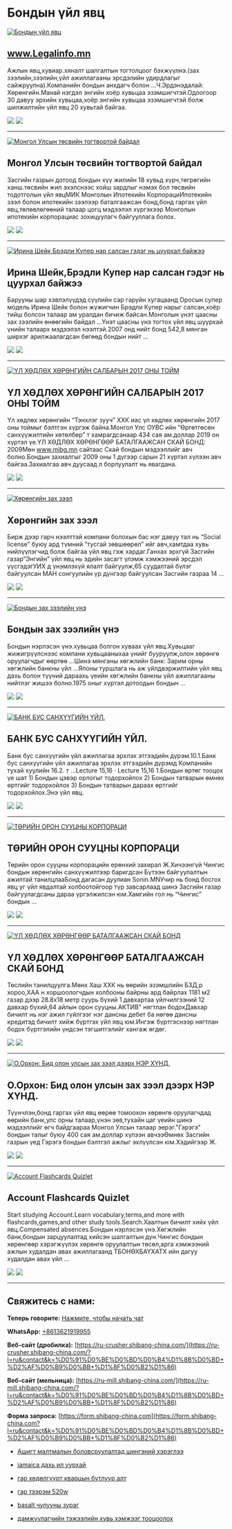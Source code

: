 # Бондын үйл явц

<a href="https://swt.shibang-china.com/?l=ru&img&k=%D0%91%D0%BE%D0%BD%D0%B4%D1%8B%D0%BD+%D2%AF%D0%B9%D0%BB+%D1%8F%D0%B2%D1%86" target="_blank">![Бондын үйл явц](http://static.shibang-china.com/all-800x300/595.jpg)</a>

## www.Legalinfo.mn
Ажлын явц,хувиар.хяналт шалгалтын тогтолцоог бэхжүүлнэ.(зах зээлийн,зээлийн,үйл ажиллагааны эрсдэлийн удирдлагыг сайжруулна).Компанийн бондын анхдагч болон …Ч.Эрдэнэдалай: Хөрөнгийн.Манай нэгдэл энгийн хоёр хувьцаа эзэмшигчтэй.Одоогоор 30 давуу эрхийн хувьцаа,хоёр энгийн хувьцаа эзэмшигчтэй болж шилжилтийн үйл явц 20 хувьтай байгаа.


<a href="https://whatsapp.shibangsoft.com/WhatsApp.php" target="_blank" title="WhatsApp">![](http://static.shibang-china.com/icon/whatsapp.png)</a> <a href="https://swt.shibang-china.com/?l=ru&icon&k=%D0%91%D0%BE%D0%BD%D0%B4%D1%8B%D0%BD+%D2%AF%D0%B9%D0%BB+%D1%8F%D0%B2%D1%86" target="_blank">![](http://static.shibang-china.com/icon/chat-ru.png)</a>

---

<a href="https://swt.shibang-china.com/?l=ru&img&k=%D0%91%D0%BE%D0%BD%D0%B4%D1%8B%D0%BD+%D2%AF%D0%B9%D0%BB+%D1%8F%D0%B2%D1%86" target="_blank">![Монгол Улсын төсвийн тогтвортой байдал](http://static.shibang-china.com/all-800x300/1243.jpg)</a>

## Монгол Улсын төсвийн тогтвортой байдал
Засгийн газрын дотоод бондын хүү жилийн 18 хувьд хүрч,төгрөгийн ханш.төсвийн жил эхэлснээс хойш зардлыг нэмэх бол төсвийн тодотголын үйл явцMИК Монголын Ипотекийн КорпорациИпотекийн зээл болон ипотекийн зээлээр баталгаажсан бонд,бонд гаргах үйл явц,төлөвлөгөөний талаар цогц мэдээлэл хүргэхээр Монголын ипотекийн корпорациас зохицуулагч байгууллага болох.


<a href="https://whatsapp.shibangsoft.com/WhatsApp.php" target="_blank" title="WhatsApp">![](http://static.shibang-china.com/icon/whatsapp.png)</a> <a href="https://swt.shibang-china.com/?l=ru&icon&k=%D0%91%D0%BE%D0%BD%D0%B4%D1%8B%D0%BD+%D2%AF%D0%B9%D0%BB+%D1%8F%D0%B2%D1%86" target="_blank">![](http://static.shibang-china.com/icon/chat-ru.png)</a>

---

<a href="https://swt.shibang-china.com/?l=ru&img&k=%D0%91%D0%BE%D0%BD%D0%B4%D1%8B%D0%BD+%D2%AF%D0%B9%D0%BB+%D1%8F%D0%B2%D1%86" target="_blank">![Ирина Шейк,Брэдли Купер нар салсан гэдэг нь цуурхал байжээ](http://static.shibang-china.com/all-800x300/298.jpg)</a>

## Ирина Шейк,Брэдли Купер нар салсан гэдэг нь цуурхал байжээ
Барууны шар хэвлэлүүдэд сүүлийн сар гаруйн хугацаанд Оросын супер модель Ирина Шейк болон жүжигчин Брэдли Купер нарыг салсан,хоёр тийш болсон талаар ам уралдан бичиж байсан.Монголын үнэт цаасны зах зээлийн өнөөгийн байдал …Үнэт цаасны үнэ тогтох үйл явц шуурхай үнийн талаарх мэдээлэл нээлтэй.2007 онд нийт бонд 542,8 мянган ширхэг арилжаалагдсан бөгөөд бондын нийт …


<a href="https://whatsapp.shibangsoft.com/WhatsApp.php" target="_blank" title="WhatsApp">![](http://static.shibang-china.com/icon/whatsapp.png)</a> <a href="https://swt.shibang-china.com/?l=ru&icon&k=%D0%91%D0%BE%D0%BD%D0%B4%D1%8B%D0%BD+%D2%AF%D0%B9%D0%BB+%D1%8F%D0%B2%D1%86" target="_blank">![](http://static.shibang-china.com/icon/chat-ru.png)</a>

---

<a href="https://swt.shibang-china.com/?l=ru&img&k=%D0%91%D0%BE%D0%BD%D0%B4%D1%8B%D0%BD+%D2%AF%D0%B9%D0%BB+%D1%8F%D0%B2%D1%86" target="_blank">![ҮЛ ХӨДЛӨХ ХӨРӨНГИЙН САЛБАРЫН 2017 ОНЫ ТОЙМ](http://static.shibang-china.com/all-800x300/129.jpg)</a>

## ҮЛ ХӨДЛӨХ ХӨРӨНГИЙН САЛБАРЫН 2017 ОНЫ ТОЙМ
Үл хөдлөх хөрөнгийн “Тэнхлэг зууч” ХХК иас үл хөдлөх хөрөнгийн 2017 оны тоймыг бэлтгэн хүргэж байна.Монгол Улс ОУВС ийн “Өргөтгөсөн санхүүжилтийн хөтөлбөр” т хамрагдсанаар 434 сая ам.доллар 2019 он хүртэл үе.ҮЛ ХӨДЛӨХ ХӨРӨНГӨӨР БАТАЛГААЖСАН СКАЙ БОНД: 2009Мөн www.mibg.mn сайтаас Скай бондын мэдээллийг авч болно.Бондын захиалгыг 2009 оны 1 дүгээр сарын 21 хүртэл хүлээн авч байгаа.Захиалгаа авч дуусаад л борлуулалт нь явагдана.


<a href="https://whatsapp.shibangsoft.com/WhatsApp.php" target="_blank" title="WhatsApp">![](http://static.shibang-china.com/icon/whatsapp.png)</a> <a href="https://swt.shibang-china.com/?l=ru&icon&k=%D0%91%D0%BE%D0%BD%D0%B4%D1%8B%D0%BD+%D2%AF%D0%B9%D0%BB+%D1%8F%D0%B2%D1%86" target="_blank">![](http://static.shibang-china.com/icon/chat-ru.png)</a>

---

<a href="https://swt.shibang-china.com/?l=ru&img&k=%D0%91%D0%BE%D0%BD%D0%B4%D1%8B%D0%BD+%D2%AF%D0%B9%D0%BB+%D1%8F%D0%B2%D1%86" target="_blank">![Хөрөнгийн зах зээл](http://static.shibang-china.com/all-800x300/692.jpg)</a>

## Хөрөнгийн зах зээл
Бирж дээр гарч нээлттэй компани болохын бас нэг давуу тал нь “Social license” буюу ард түмний “тусгай зөвшөөрөл” ийг авч,хамтдаа хувь нийлүүлэгчид болж байгаа үйл явц гэж хардаг.Ганхах эрхгүй Засгийн газар“Энгийн” үйл явц нь эдийн засагт үлэмж хэмжээний эрсдэл үүсгэдэгУИХ д үнэмлэхүй ялалт байгуулж,65 суудалтай бүлэг байгуулсан МАН сонгуулийн үр дүнгээр байгуулсан Засгийн газраа 14 …


<a href="https://whatsapp.shibangsoft.com/WhatsApp.php" target="_blank" title="WhatsApp">![](http://static.shibang-china.com/icon/whatsapp.png)</a> <a href="https://swt.shibang-china.com/?l=ru&icon&k=%D0%91%D0%BE%D0%BD%D0%B4%D1%8B%D0%BD+%D2%AF%D0%B9%D0%BB+%D1%8F%D0%B2%D1%86" target="_blank">![](http://static.shibang-china.com/icon/chat-ru.png)</a>

---

<a href="https://swt.shibang-china.com/?l=ru&img&k=%D0%91%D0%BE%D0%BD%D0%B4%D1%8B%D0%BD+%D2%AF%D0%B9%D0%BB+%D1%8F%D0%B2%D1%86" target="_blank">![Бондын зах зээлийн үнэ](http://static.shibang-china.com/all-800x300/731.jpg)</a>

## Бондын зах зээлийн үнэ
Бондын нэрлэсэн үнэ.хувьцаа болгон хуваах үйл явц.Хувьцааг жижигрүүлснээс компани хувьцааныхаа үнийг бууруулж,олон хөрөнгө оруулагчдыг өөртөө …Шинэ мянганы хөгжлийн банк: Зарим орны хөгжлийн банкны үйл …Японы туршлага нь аж үйлдвэржилтийн үйл явц дахь болон түүний дараахь үеийн хөгжлийн банкны үйл ажиллагааны нийтлэг жишээ болно.1975 оныг хүртэл дотоодын бондын …


<a href="https://whatsapp.shibangsoft.com/WhatsApp.php" target="_blank" title="WhatsApp">![](http://static.shibang-china.com/icon/whatsapp.png)</a> <a href="https://swt.shibang-china.com/?l=ru&icon&k=%D0%91%D0%BE%D0%BD%D0%B4%D1%8B%D0%BD+%D2%AF%D0%B9%D0%BB+%D1%8F%D0%B2%D1%86" target="_blank">![](http://static.shibang-china.com/icon/chat-ru.png)</a>

---

<a href="https://swt.shibang-china.com/?l=ru&img&k=%D0%91%D0%BE%D0%BD%D0%B4%D1%8B%D0%BD+%D2%AF%D0%B9%D0%BB+%D1%8F%D0%B2%D1%86" target="_blank">![БАНК БУС САНХҮҮГИЙН ҮЙЛ.](http://static.shibang-china.com/all-800x300/470.jpg)</a>

## БАНК БУС САНХҮҮГИЙН ҮЙЛ.
Банк бус санхүүгийн үйл ажиллагаа эрхлэх этгээдийн дүрэм.10.1.Банк бус санхүүгийн үйл ажиллагаа эрхлэх этгээдийн дүрэмд Компанийн тухай хуулийн 16.2. т …Lecture 15,16&nbsp;&#0183;&#32;Lecture 15,16 1.Бондын өртөг тооцох үе шат 1) Бондын цэвэр орлогыг тодорхойлох 2) Бондын татварын өмнөх өртгийг тодорхойлох 3) Бондын татварын дараах өртгийг тодорхойлох.Энэ үйл явц.


<a href="https://whatsapp.shibangsoft.com/WhatsApp.php" target="_blank" title="WhatsApp">![](http://static.shibang-china.com/icon/whatsapp.png)</a> <a href="https://swt.shibang-china.com/?l=ru&icon&k=%D0%91%D0%BE%D0%BD%D0%B4%D1%8B%D0%BD+%D2%AF%D0%B9%D0%BB+%D1%8F%D0%B2%D1%86" target="_blank">![](http://static.shibang-china.com/icon/chat-ru.png)</a>

---

<a href="https://swt.shibang-china.com/?l=ru&img&k=%D0%91%D0%BE%D0%BD%D0%B4%D1%8B%D0%BD+%D2%AF%D0%B9%D0%BB+%D1%8F%D0%B2%D1%86" target="_blank">![ТӨРИЙН ОРОН СУУЦНЫ КОРПОРАЦИ](http://static.shibang-china.com/all-800x300/258.jpg)</a>

## ТӨРИЙН ОРОН СУУЦНЫ КОРПОРАЦИ
Төрийн орон сууцны корпорацийн ерөнхий захирал Ж.Хичээнгүй Чингис бондын хөрөнгийн санхүүжилтээр баригдсан Бүтээн байгуулалтын ажилтай танилцлааБонд дагасан дуулиан Sonin.MNУчир нь бонд босгох явц уг үйл явдалтай холбоотойгоор түр завсарлаад шинэ Засгийн газар байгуулагдсаны дараа үргэлжилсэн юм.Хамгийн гол нь “Чингис” бондын …


<a href="https://whatsapp.shibangsoft.com/WhatsApp.php" target="_blank" title="WhatsApp">![](http://static.shibang-china.com/icon/whatsapp.png)</a> <a href="https://swt.shibang-china.com/?l=ru&icon&k=%D0%91%D0%BE%D0%BD%D0%B4%D1%8B%D0%BD+%D2%AF%D0%B9%D0%BB+%D1%8F%D0%B2%D1%86" target="_blank">![](http://static.shibang-china.com/icon/chat-ru.png)</a>

---

<a href="https://swt.shibang-china.com/?l=ru&img&k=%D0%91%D0%BE%D0%BD%D0%B4%D1%8B%D0%BD+%D2%AF%D0%B9%D0%BB+%D1%8F%D0%B2%D1%86" target="_blank">![ҮЛ ХӨДЛӨХ ХӨРӨНГӨӨР БАТАЛГААЖСАН СКАЙ БОНД](http://static.shibang-china.com/all-800x300/1388.jpg)</a>

## ҮЛ ХӨДЛӨХ ХӨРӨНГӨӨР БАТАЛГААЖСАН СКАЙ БОНД
Төслийн танилцуулга.Мөнх Хаш ХХК нь өөрийн эзэмшлийн БЗД,р хороо,ХАА н хоршоологчдын холбооны байрны ард байрлах 1181 м2 газар дээр 28.8х18 метр суурь бүхий 1 давхартаа үйлчилгээний 12 давхар бүхий,64 айлын орон сууцны.АКТИВ&quot; нягтлан бодохДавхар бичилт нь нэг ажил гүйлгээг нэг дансны дебет ба нөгөө дансны кредитэд бичилт хийж бүртгэх үйл явц юм.Ингэж бүртгэснээр нягтлан бодох бүртгэлийн үндсэн тэгшитгэлийг хангаж өгдөг.


<a href="https://whatsapp.shibangsoft.com/WhatsApp.php" target="_blank" title="WhatsApp">![](http://static.shibang-china.com/icon/whatsapp.png)</a> <a href="https://swt.shibang-china.com/?l=ru&icon&k=%D0%91%D0%BE%D0%BD%D0%B4%D1%8B%D0%BD+%D2%AF%D0%B9%D0%BB+%D1%8F%D0%B2%D1%86" target="_blank">![](http://static.shibang-china.com/icon/chat-ru.png)</a>

---

<a href="https://swt.shibang-china.com/?l=ru&img&k=%D0%91%D0%BE%D0%BD%D0%B4%D1%8B%D0%BD+%D2%AF%D0%B9%D0%BB+%D1%8F%D0%B2%D1%86" target="_blank">![О.Орхон: Бид олон улсын зах зээл дээрх НЭР ХҮНД.](http://static.shibang-china.com/all-800x300/135.jpg)</a>

## О.Орхон: Бид олон улсын зах зээл дээрх НЭР ХҮНД.
Түүнчлэн,бонд гаргах үйл явц өөрөө томоохон хөрөнгө оруулагчдад өөрийн банк,улс орны талаар,үнэн зөв,тухайн цаг үеийн шинэ мэдээллийг өгч байдгаараа Монгол Улсын талаар эерэг.&quot;Гэрэгэ&quot; бондын талыг буюу 400 сая ам.доллар хүлээн авчээӨмнөх Засгийн газрын үед Гэрэгэ бондын бэлтгэл ажлыг эхлүүлсэн юм.Хэдийгээр Ж.


<a href="https://whatsapp.shibangsoft.com/WhatsApp.php" target="_blank" title="WhatsApp">![](http://static.shibang-china.com/icon/whatsapp.png)</a> <a href="https://swt.shibang-china.com/?l=ru&icon&k=%D0%91%D0%BE%D0%BD%D0%B4%D1%8B%D0%BD+%D2%AF%D0%B9%D0%BB+%D1%8F%D0%B2%D1%86" target="_blank">![](http://static.shibang-china.com/icon/chat-ru.png)</a>

---

<a href="https://swt.shibang-china.com/?l=ru&img&k=%D0%91%D0%BE%D0%BD%D0%B4%D1%8B%D0%BD+%D2%AF%D0%B9%D0%BB+%D1%8F%D0%B2%D1%86" target="_blank">![Account Flashcards Quizlet](http://static.shibang-china.com/all-800x300/771.jpg)</a>

## Account Flashcards Quizlet
Start studying Account.Learn vocabulary,terms,and more with flashcards,games,and other study tools.Search.Хаалтын бичилт хийх үйл явц.Compensated absences.Бондын нэрлэсэн үнэ.Хөгжлийн банк,бондын зарцуулалтад хийсэн шалгалтын дүн.Чингис бондын хөрөнгөөр хэрэгжүүлэх хөрөнгө оруулалтын төсөл,арга хэмжээний ажлын худалдан авах ажиллагаанд ТБОНӨХБАҮХАТХ ийн дагуу худалдан авах үйл …


<a href="https://whatsapp.shibangsoft.com/WhatsApp.php" target="_blank" title="WhatsApp">![](http://static.shibang-china.com/icon/whatsapp.png)</a> <a href="https://swt.shibang-china.com/?l=ru&icon&k=%D0%91%D0%BE%D0%BD%D0%B4%D1%8B%D0%BD+%D2%AF%D0%B9%D0%BB+%D1%8F%D0%B2%D1%86" target="_blank">![](http://static.shibang-china.com/icon/chat-ru.png)</a>

---
## Свяжитесь с нами:

**Теперь говорите:** [Нажмите, чтобы начать чат](https://swt.shibang-china.com?l=ru&contact&k=%D0%91%D0%BE%D0%BD%D0%B4%D1%8B%D0%BD+%D2%AF%D0%B9%D0%BB+%D1%8F%D0%B2%D1%86)

**WhatsApp:**  [+8613621919955](https://whatsapp.shibangsoft.com/WhatsApp.php)

**Веб-сайт (дробилка):** [https://ru-crusher.shibang-china.com/](https://ru-crusher.shibang-china.com/?l=ru&contact&k=%D0%91%D0%BE%D0%BD%D0%B4%D1%8B%D0%BD+%D2%AF%D0%B9%D0%BB+%D1%8F%D0%B2%D1%86)

**Веб-сайт (мельница):** [https://ru-mill.shibang-china.com/](https://ru-mill.shibang-china.com/?l=ru&contact&k=%D0%91%D0%BE%D0%BD%D0%B4%D1%8B%D0%BD+%D2%AF%D0%B9%D0%BB+%D1%8F%D0%B2%D1%86)

**Форма запроса:** [https://form.shibang-china.com](https://form.shibang-china.com?l=ru&contact&k=%D0%91%D0%BE%D0%BD%D0%B4%D1%8B%D0%BD+%D2%AF%D0%B9%D0%BB+%D1%8F%D0%B2%D1%86)

* [Ашигт малтмалын боловсруулалтад шингэний хэрэглээ](../126/%D0%90%D1%88%D0%B8%D0%B3%D1%82%20%D0%BC%D0%B0%D0%BB%D1%82%D0%BC%D0%B0%D0%BB%D1%8B%D0%BD%20%D0%B1%D0%BE%D0%BB%D0%BE%D0%B2%D1%81%D1%80%D1%83%D1%83%D0%BB%D0%B0%D0%BB%D1%82%D0%B0%D0%B4%20%D1%88%D0%B8%D0%BD%D0%B3%D1%8D%D0%BD%D0%B8%D0%B9%20%D1%85%D1%8D%D1%80%D1%8D%D0%B3%D0%BB%D1%8D%D1%8D.md)

* [jamaica дахь ил уурхай](../128/jamaica%20%D0%B4%D0%B0%D1%85%D1%8C%20%D0%B8%D0%BB%20%D1%83%D1%83%D1%80%D1%85%D0%B0%D0%B9.md)

* [гар хөдөлгүүрт кварцын бутлуур алт](../129/%D0%B3%D0%B0%D1%80%20%D1%85%D3%A9%D0%B4%D3%A9%D0%BB%D0%B3%D2%AF%D2%AF%D1%80%D1%82%20%D0%BA%D0%B2%D0%B0%D1%80%D1%86%D1%8B%D0%BD%20%D0%B1%D1%83%D1%82%D0%BB%D1%83%D1%83%D1%80%20%D0%B0%D0%BB%D1%82.md)

* [гар тээрэм 520w](../129/%D0%B3%D0%B0%D1%80%20%D1%82%D1%8D%D1%8D%D1%80%D1%8D%D0%BC%20520w.md)

* [basalt чулууны зураг](../130/basalt%20%D1%87%D1%83%D0%BB%D1%83%D1%83%D0%BD%D1%8B%20%D0%B7%D1%83%D1%80%D0%B0%D0%B3.md)

* [дамжуулагчийн тэжээлийн хувь хэмжээг тооцоолох](../127/%D0%B4%D0%B0%D0%BC%D0%B6%D1%83%D1%83%D0%BB%D0%B0%D0%B3%D1%87%D0%B8%D0%B9%D0%BD%20%D1%82%D1%8D%D0%B6%D1%8D%D1%8D%D0%BB%D0%B8%D0%B9%D0%BD%20%D1%85%D1%83%D0%B2%D1%8C%20%D1%85%D1%8D%D0%BC%D0%B6%D1%8D%D1%8D%D0%B3%20%D1%82%D0%BE%D0%BE%D1%86%D0%BE%D0%BE%D0%BB%D0%BE%D1%85.md)